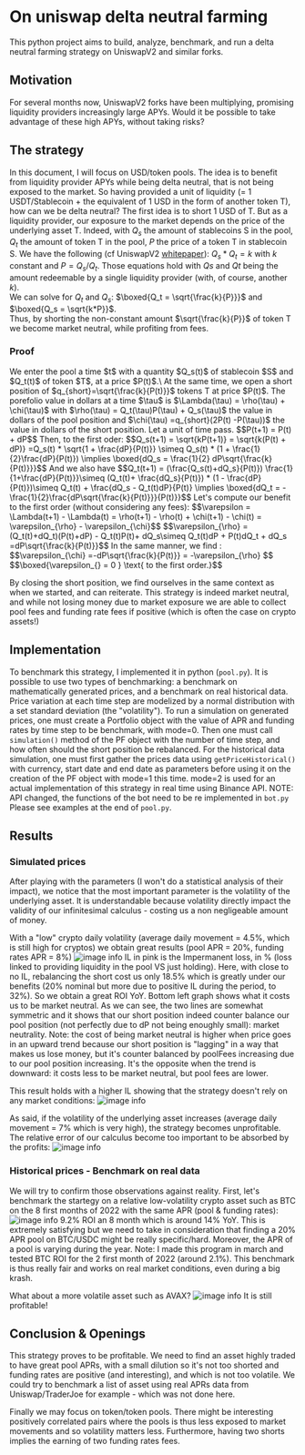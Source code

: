 # On uniswap delta neutral farming

This python project aims to build, analyze, benchmark, and run a delta neutral farming strategy on UniswapV2 and similar forks.

## Motivation

For several months now, UniswapV2 forks have been multiplying, promising liquidity providers increasingly large APYs. Would it be possible to take advantage of these high APYs, without taking risks?

## The strategy

In this document, I will focus on USD/token pools. The idea is to benefit from liquidity provider APYs while being delta neutral, that is not being exposed to the market.
So having provided a unit of liquidity (= 1 USDT/Stablecoin + the equivalent of 1 USD in the form of another token T), how can we be delta neutral? The first idea is to short 1 USD of T. But as a liquidity provider, our exposure to the market depends on the price of the underlying asset T.
Indeed, with
$Q_s$ the amount of stablecoins S in the pool,
$Q_t$ the amount of token T in the pool,
$P$ the price of a token T in stablecoin S. 
We have the following (cf UniswapV2 [whitepaper](https://uniswap.org/whitepaper.pdf)):
$Q_s * Q_t = k$ with $k$ constant and
$P = Q_s / Q_t$.
Those equations hold with $Qs$ and $Qt$ being the amount redeemable by a single liquidity provider (with, of course, another $k$).\
We can solve for $Q_t$ and $Q_s$:
$\boxed{Q_t = \sqrt{\frac{k}{P}}}$ and 
$\boxed{Q_s = \sqrt{k*P}}$.\
Thus, by shorting the non-constant amount $\sqrt{\frac{k}{P}}$ of token T we become market neutral, while profiting from fees.
<h3>Proof</h3>
We enter the pool a time $t$ with a quantity $Q_s(t)$ of stablecoin $S$ and $Q_t(t)$ of token $T$, at a price $P(t)$.\
At the same time, we open a short position  of $q_{short}=\sqrt{\frac{k}{P(t)}}$ tokens T at price $P(t)$.
The porefolio value in dollars at a time $\tau$ is $\Lambda(\tau) = \rho(\tau) + \chi(\tau)$ with $\rho(\tau) = Q_t(\tau)P(\tau) + Q_s(\tau)$ the value in dollars of the pool position and  $\chi(\tau) =q_{short}(2P(t) -P(\tau))$ the value in dollars of the short position. Let a unit of time pass.
$$P(t+1) = P(t) + dP$$
Then, to the first oder:
$$Q_s(t+1)  = \sqrt{kP(t+1)} = \sqrt{k(P(t) + dP)} =Q_s(t) * \sqrt{1 + \frac{dP}{P(t)}} \simeq Q_s(t) * (1 + \frac{1}{2}\frac{dP}{P(t)}) \implies \boxed{dQ_s = \frac{1}{2} dP\sqrt{\frac{k}{P(t)}}}$$
And we also have
$$Q_t(t+1) = (\frac{Q_s(t)+dQ_s}{P(t)})  \frac{1}{1+\frac{dP}{P(t)}}\simeq (Q_t(t)+ \frac{dQ_s}{P(t)}) * (1 - \frac{dP}{P(t)})\simeq Q_t(t) + \frac{dQ_s - Q_t(t)dP}{P(t)} \implies \boxed{dQ_t = - \frac{1}{2}\frac{dP\sqrt{\frac{k}{P(t)}}}{P(t)}}$$
Let's compute our benefit to the first order (without considering any fees):
$$\varepsilon = \Lambda(t+1) - \Lambda(t) = \rho(t+1) - \rho(t) + \chi(t+1) - \chi(t) = \varepsilon_{\rho} - \varepsilon_{\chi}$$
$$\varepsilon_{\rho} = (Q_t(t)+dQ_t)(P(t)+dP) - Q_t(t)P(t)+ dQ_s\simeq Q_t(t)dP + P(t)dQ_t + dQ_s =dP\sqrt{\frac{k}{P(t)}}$$
In the same manner, we find :
$$\varepsilon_{\chi} =-dP\sqrt{\frac{k}{P(t)}} = -\varepsilon_{\rho} $$
$$\boxed{\varepsilon_{} = 0 } \text{ to the first order.}$$

By closing the short position, we find ourselves in the same context as when we started, and can reiterate. This strategy is indeed market neutral, and while not losing money due to market exposure we are able to collect pool fees and funding rate fees if positive (which is often the case on crypto assets!)


## Implementation

To benchmark this strategy, I implemented it in python (`pool.py`). It is possible to use two types of benchmarking: a benchmark on mathematically generated prices, and a benchmark on real historical data. Price variation at each time step are modelized by a normal distribution with a set standard deviation (the "volatility"). To run a simulation on generated prices, one must create a Portfolio object with the value of APR and funding rates by time step to be benchmark, with mode=0. Then one must call `simulation()` method of the PF object with the number of time step, and how often should the short position be rebalanced. For the historical data simulation, one must first gather the prices data using `getPriceHistorical()` with currency, start date and end date as parameters before using it on the creation of the PF object with mode=1 this time.
mode=2 is used for an actual implementation of this strategy in real time using Binance API. NOTE: API changed, the functions of the bot need to be re implemented in `bot.py`\
Please see examples at the end of `pool.py`.

## Results

### Simulated prices

After playing with the parameters (I won't do a statistical analysis of their impact), we notice that the most important parameter is the volatility of the underlying asset. It is understandable because volatility directly impact the validity of our infinitesimal calculus - costing us a non negligeable amount of money. 

With a "low" crypto daily volatility (average daily movement = 4.5%, which is still high for cryptos) we obtain great results (pool APR = 20%, funding rates APR = 8%)
![image info](./img/low_vol_low_il.png)
IL in pink is the Impermanent loss, in % (loss linked to providing liquidity in the pool VS just holding). Here, with close to no IL, rebalancing the short cost us only 18.5% which is greatly under our benefits (20% nominal but more due to positive IL during the period, to 32%). So we obtain a great ROI YoY. Bottom left graph shows what it costs us to be market neutral. As we can see, the two lines are somewhat symmetric and it shows that our short position indeed counter balance our pool position (not perfectly due to dP not being enoughly small): market neutrality. Note: the cost of being market neutral is higher when price goes in an upward trend because our short position is "lagging" in a way that makes us lose money, but it's counter balanced by poolFees increasing due to our pool position increasing. It's the opposite when the trend is downward: it costs less to be market neutral, but pool fees are lower.

This result holds with a higher IL showing that the strategy doesn't rely on any market conditions:
![image info](./img/low_vol_high_il.png)

As said, if the volatility of the underlying asset increases (average daily movement = 7% which is very high), the strategy becomes unprofitable. The relative error of our calculus become too important to be absorbed by the profits:
![image info](./img/high_vol.png)

### Historical prices - Benchmark on real data 

We will try to confirm those observations against reality.
First, let's benchmark the startegy on a relative low-volatility crypto asset such as BTC on the 8 first months of 2022 with the same APR (pool & funding rates):
![image info](./img/hist_low_vol.png)
9.2% ROI an 8 month which is around 14% YoY. This is extremely satisfying but we need to take in consideration that finding a 20% APR pool on BTC/USDC might be really specific/hard. Moreover, the APR of a pool is varying during the year. Note: I made this program in march and tested BTC ROI for the 2 first month of 2022 (around 2.1%). This benchmark is thus really fair and works on real market conditions, even during a big krash.

What about a more volatile asset such as AVAX?
![image info](./img/hist_high_vol.png)
It is still profitable!

## Conclusion & Openings

This strategy proves to be profitable. We need to find an asset highly traded to have great pool APRs, with a small dilution so it's not too shorted and funding rates are positive (and interesting), and which is not too volatile. We could try to benchmark a list of asset using real APRs data from Uniswap/TraderJoe for example - which was not done here.

Finally we may focus on token/token pools. There might be interesting positively correlated pairs where the pools is thus less exposed to market movements and so volatility matters less. Furthermore, having two shorts implies the earning of two funding rates fees.
